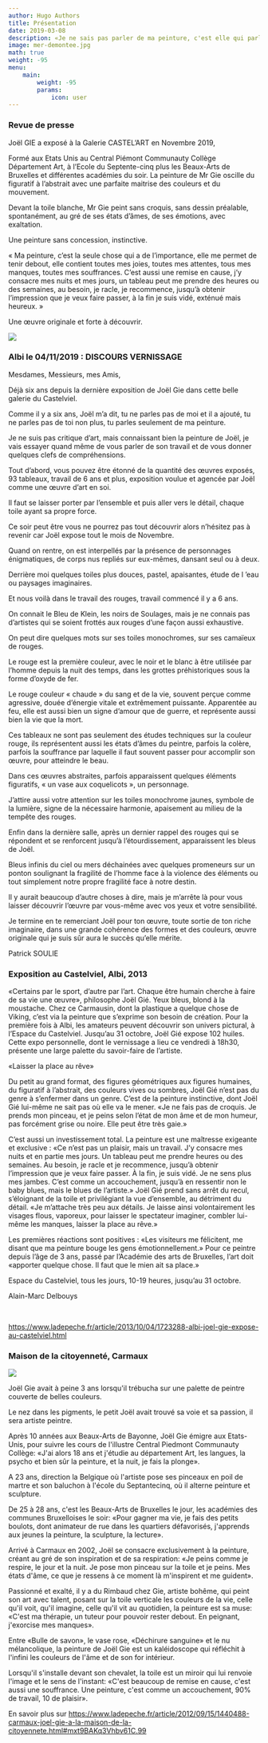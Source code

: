 ```yaml
---
author: Hugo Authors
title: Présentation
date: 2019-03-08
description: «Je ne sais pas parler de ma peinture, c'est elle qui parle. C'est moi qui la crée. Je me mets devant une toile et je peins en fonction de mon état, de mes sensations, des aléas de la vie. Tout est mental.»
image: mer-demontee.jpg
math: true
weight: -95
menu:
    main: 
        weight: -95
        params:
            icon: user
---
```


### Revue de presse

Joël GIE a exposé à la Galerie CASTEL’ART en Novembre 2019,

Formé aux Etats Unis au Central Piémont Communauty Collège Département Art, à l’Ecole  du Septente-cinq  plus les  Beaux-Arts de Bruxelles et différentes académies du soir. La peinture de Mr Gie oscille du figuratif à l’abstrait avec une parfaite maitrise des couleurs et du mouvement.

Devant la toile blanche, Mr Gie peint sans croquis, sans dessin préalable, spontanément, au gré de ses états d’âmes, de ses émotions, avec exaltation.

Une peinture sans concession, instinctive.

« Ma peinture, c’est la seule chose qui a de l’importance, elle me permet de tenir debout, elle contient toutes mes joies, toutes mes attentes, tous mes manques, toutes mes souffrances. C’est aussi une remise en cause, j’y consacre mes nuits et mes jours, un tableau peut me prendre des heures ou des semaines, au besoin, je racle, je recommence, jusqu’à obtenir l’impression que je veux faire passer, à la fin je suis vidé, exténué mais heureux. »

Une œuvre originale et forte à découvrir.

![](article-journal.jpg)

### Albi le 04/11/2019 : DISCOURS VERNISSAGE

Mesdames, Messieurs, mes Amis,

Déjà six ans depuis la dernière exposition de Joël Gie dans cette belle galerie du Castelviel.

Comme il y a six ans, Joël m’a dit, tu ne parles pas de moi et il a ajouté, tu ne parles pas de toi non plus, tu parles seulement de ma peinture.

Je ne suis pas critique d’art, mais connaissant bien la peinture de Joël, je vais essayer quand même de vous parler de son travail et de vous donner quelques clefs de compréhensions.

Tout d’abord, vous pouvez être étonné de la quantité des œuvres exposés, 93 tableaux, travail de 6 ans et plus, exposition voulue et agencée par Joël comme une œuvre d’art en soi.

Il faut se laisser porter par l’ensemble et puis aller vers le détail, chaque toile ayant sa propre force.

Ce soir peut être vous ne pourrez pas tout découvrir alors n’hésitez pas à revenir car Joël expose tout le mois de Novembre.

Quand on rentre, on est interpellés par la présence de personnages énigmatiques, de corps nus repliés sur eux-mêmes, dansant seul ou à deux.

Derrière moi quelques toiles plus douces, pastel, apaisantes, étude de l ’eau ou paysages imaginaires.

Et nous voilà dans le travail des rouges, travail commencé il y a 6 ans.

On connait le Bleu de Klein, les noirs de Soulages, mais je ne connais pas d’artistes qui se soient frottés aux rouges d’une façon aussi exhaustive.

On peut dire quelques mots sur ses toiles monochromes, sur ses camaïeux de rouges.

Le rouge est la première couleur, avec le noir et le blanc à être utilisée par l’homme depuis la nuit des temps, dans les grottes préhistoriques sous la forme d’oxyde de fer.

 Le rouge couleur « chaude » du sang et de la vie, souvent perçue comme agressive, douée d’énergie vitale et extrêmement puissante. Apparentée au feu, elle est aussi bien un signe d’amour que de guerre, et représente aussi bien la vie que la mort.

Ces tableaux ne sont pas seulement des études techniques sur la couleur rouge, ils représentent aussi les états d’âmes du peintre, parfois la colère, parfois la souffrance par laquelle il faut souvent passer pour accomplir son œuvre, pour atteindre le beau.

Dans ces œuvres abstraites, parfois apparaissent quelques éléments figuratifs, « un vase aux coquelicots », un personnage.

J’attire aussi votre attention sur les toiles monochrome jaunes, symbole de la lumière, signe de la nécessaire harmonie, apaisement au milieu de la tempête des rouges.

Enfin dans la dernière salle, après un dernier rappel des rouges qui se répondent et se renforcent jusqu’à l’étourdissement, apparaissent les bleus de Joël.

Bleus infinis du ciel ou mers déchainées avec quelques promeneurs sur un ponton soulignant la fragilité de l’homme face à la violence des éléments ou tout simplement notre propre fragilité face à notre destin.

Il y aurait beaucoup d’autre choses à dire, mais je m’arrête là pour vous laisser découvrir l’œuvre par vous-même avec vos yeux et votre sensibilité.

Je termine en te remerciant Joël pour ton œuvre, toute sortie de ton riche imaginaire, dans une grande cohérence des formes et des couleurs, œuvre originale qui je suis sûr aura le succès qu’elle mérite.                                                                       

Patrick SOULIE

### Exposition au Castelviel, Albi, 2013

«Certains par le sport, d’autre par l’art. Chaque être humain cherche à faire de sa vie une œuvre», philosophe Joël Gié. Yeux bleus, blond à la moustache. Chez ce Carmausin, dont la plastique a quelque chose de Viking, c’est via la peinture que s’exprime son besoin de création. Pour la première fois à Albi, les amateurs peuvent découvrir son univers pictural, à l’Espace du Castelviel. Jusqu’au 31 octobre, Joël Gié expose 102 huiles. Cette expo personnelle, dont le vernissage a lieu ce vendredi à 18h30, présente une large palette du savoir-faire de l’artiste.
 
«Laisser la place au rêve»

Du petit au grand format, des figures géométriques aux figures humaines, du figuratif à l’abstrait, des couleurs vives ou sombres, Joël Gié n’est pas du genre à s’enfermer dans un genre. C’est de la peinture instinctive, dont Joël Gié lui-même ne sait pas où elle va le mener. «Je ne fais pas de croquis. Je prends mon pinceau, et je peins selon l’état de mon âme et de mon humeur, pas forcément grise ou noire. Elle peut être très gaie.»

C’est aussi un investissement total. La peinture est une maîtresse exigeante et exclusive : «Ce n’est pas un plaisir, mais un travail. J’y consacre mes nuits et en partie mes jours. Un tableau peut me prendre heures ou des semaines. Au besoin, je racle et je recommence, jusqu’à obtenir l’impression que je veux faire passer. À la fin, je suis vidé. Je ne sens plus mes jambes. C’est comme un accouchement, jusqu’à en ressentir non le baby blues, mais le blues de l’artiste.» Joël Gié prend sans arrêt du recul, s’éloignant de la toile et privilégiant la vue d’ensemble, au détriment du détail. «Je m’attache très peu aux détails. Je laisse ainsi volontairement les visages flous, vaporeux, pour laisser le spectateur imaginer, combler lui-même les manques, laisser la place au rêve.»


Les premières réactions sont positives : «Les visiteurs me félicitent, me disant que ma peinture bouge les gens émotionnellement.» Pour ce peintre depuis l’âge de 3 ans, passé par l’Académie des arts de Bruxelles, l’art doit «apporter quelque chose. Il faut que le mien ait sa place.»

Espace du Castelviel, tous les jours, 10-19 heures, jusqu’au 31 octobre.

 

Alain-Marc Delbouys

​

https://www.ladepeche.fr/article/2013/10/04/1723288-albi-joel-gie-expose-au-castelviel.html


### Maison de la citoyenneté, Carmaux

![](Gieartiste2018.jpg)

Joël Gie avait à peine 3 ans lorsqu'il trébucha sur une palette de peintre couverte de belles couleurs.

Le nez dans les pigments, le petit Joël avait trouvé sa voie et sa passion, il sera artiste peintre.

Après 10 années aux Beaux-Arts de Bayonne, Joël Gie émigre aux Etats-Unis, pour suivre les cours de l'illustre Central Piedmont Communauty Collège: «J'ai alors 18 ans et j'étudie au département Art, les langues, la psycho et bien sûr la peinture, et la nuit, je fais la plonge».

A 23 ans, direction la Belgique où l'artiste pose ses pinceaux en poil de martre et son baluchon à l'école du Septantecinq, où il alterne peinture et sculpture.

De 25 à 28 ans, c'est les Beaux-Arts de Bruxelles le jour, les académies des communes Bruxelloises le soir: «Pour gagner ma vie, je fais des petits boulots, dont animateur de rue dans les quartiers défavorisés, j'apprends aux jeunes la peinture, la sculpture, la lecture».

Arrivé à Carmaux en 2002, Joël se consacre exclusivement à la peinture, créant au gré de son inspiration et de sa respiration: «Je peins comme je respire, le jour et la nuit. Je pose mon pinceau sur la toile et je peins. Mes états d'âme, ce que je ressens à ce moment là m'inspirent et me guident».

Passionné et exalté, il y a du Rimbaud chez Gie, artiste bohême, qui peint son art avec talent, posant sur la toile verticale les couleurs de la vie, celle qu'il voit, qu'il imagine, celle qu'il vit au quotidien, la peinture est sa muse: «C'est ma thérapie, un tuteur pour pouvoir rester debout. En peignant, j'exorcise mes manques».

Entre «Bulle de savon», le vase rose, «Déchirure sanguine» et le nu mélancolique, la peinture de Joël Gie est un kaléidoscope qui réfléchit à l'infini les couleurs de l'âme et de son for intérieur.

Lorsqu'il s'installe devant son chevalet, la toile est un miroir qui lui renvoie l'image et le sens de l'instant: «C'est beaucoup de remise en cause, c'est aussi une souffrance. Une peinture, c'est comme un accouchement, 90% de travail, 10 de plaisir».


En savoir plus sur https://www.ladepeche.fr/article/2012/09/15/1440488-carmaux-joel-gie-a-la-maison-de-la-citoyennete.html#mxt9BAKq3Vhbv61C.99

